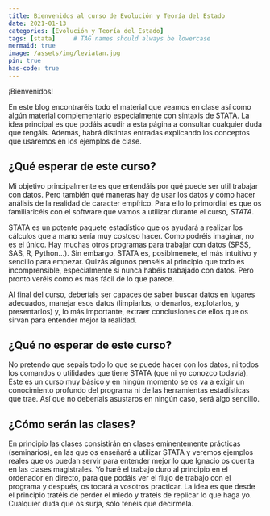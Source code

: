 ```yaml
---
title: Bienvenidos al curso de Evolución y Teoría del Estado
date: 2021-01-13
categories: [Evolución y Teoría del Estado]
tags: [stata]     # TAG names should always be lowercase
mermaid: true
image: /assets/img/leviatan.jpg
pin: true
has-code: true
---
```


¡Bienvenidos!

En este blog encontraréis todo el material que veamos en clase así como algún material complementario especialmente con sintaxis de STATA. La idea principal es que podáis acudir a esta página a consultar cualquier duda que tengáis. Además, habrá distintas entradas explicando los conceptos que usaremos en los ejemplos de clase.

## ¿Qué esperar de este curso?

Mi objetivo principalmente es que entendáis por qué puede ser util trabajar con datos. Pero también qué maneras hay de usar los datos y cómo hacer análisis de la realidad de caracter empírico. Para ello lo primordial es que os familiaricéis con el software que vamos a utilizar durante el curso, *STATA*.

STATA es un potente paquete estadístico que os ayudará a realizar los cálculos que a mano sería muy costoso hacer. Como podréis imaginar, no es el único. Hay muchas otros programas para trabajar con datos (SPSS, SAS, R, Python...). Sin embargo, STATA es, posiblmenete, el más intuitivo y sencillo para empezar. Quizás algunos penséis al principio que todo es incomprensible, especialmente si nunca habéis trabajado con datos. Pero pronto veréis como es más fácil de lo que parece.

Al final del curso, deberíais ser capaces de saber buscar datos en lugares adecuados, manejar esos datos (limpiarlos, ordenarlos, explotarlos, y presentarlos) y, lo más importante, extraer conclusiones de ellos que os sirvan para entender mejor la realidad.

## ¿Qué no esperar de este curso?

No pretendo que sepáis todo lo que se puede hacer con los datos, ni todos los comandos o utilidades que tiene STATA (que ni yo conozco todavía). Este es un curso muy básico y en ningún momento se os va a exigir un conocimiento profundo del programa ni de las herramientas estadísticas que trae. Así que no deberíais asustaros en ningún caso, será algo sencillo.

## ¿Cómo serán las clases?

En principio las clases consistirán en clases eminentemente prácticas (seminarios), en las que os enseñaré a utilizar STATA y veremos ejemplos reales que os puedan servir para entender mejor lo que Ignacio os cuenta en las clases magistrales. Yo haré el trabajo duro al principio en el ordenador en directo, para que podáis ver el flujo de trabajo con el programa y después, os tocará a vosotros practicar. La idea es que desde el principio tratéis de perder el miedo y trateis de replicar lo que haga yo. Cualquier duda que os surja, sólo tenéis que decírmela.



